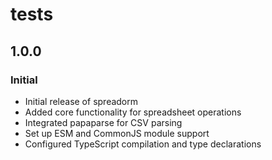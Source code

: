 # tests

## 1.0.0

### Initial

-   Initial release of spreadorm
-   Added core functionality for spreadsheet operations
-   Integrated papaparse for CSV parsing
-   Set up ESM and CommonJS module support
-   Configured TypeScript compilation and type declarations
